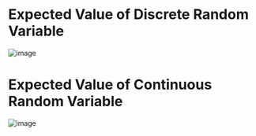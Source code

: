 # Expected Value of Discrete Random Variable

![image](https://user-images.githubusercontent.com/60442877/189243728-a813d5a2-fac9-4cef-af33-794a2c62c066.png)

# Expected Value of Continuous Random Variable

![image](https://user-images.githubusercontent.com/60442877/189244045-6045e4ff-e0bb-4527-ac70-4a32bbc0c2ab.png)
